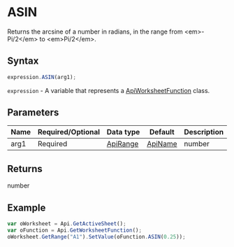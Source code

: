 # ASIN

Returns the arcsine of a number in radians, in the range from &lt;em&gt;-Pi/2&lt;/em&gt; to &lt;em&gt;Pi/2&lt;/em&gt;.

## Syntax

```javascript
expression.ASIN(arg1);
```

`expression` - A variable that represents a [ApiWorksheetFunction](../ApiWorksheetFunction.md) class.

## Parameters

| **Name** | **Required/Optional** | **Data type** | **Default** | **Description** |
| ------------- | ------------- | ------------- | ------------- | ------------- |
| arg1 | Required | [ApiRange](../../ApiRange/ApiRange.md) | [ApiName](../../ApiName/ApiName.md) | number |  | The angle sine. It must be from -1 to 1. |

## Returns

number

## Example



```javascript
var oWorksheet = Api.GetActiveSheet();
var oFunction = Api.GetWorksheetFunction();
oWorksheet.GetRange("A1").SetValue(oFunction.ASIN(0.25));
```
